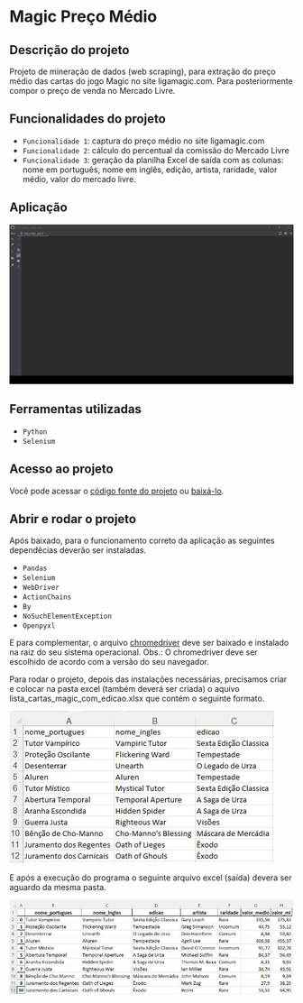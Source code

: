 # Magic Preço Médio
## Descrição do projeto
Projeto de mineração de dados (web scraping), para extração do preço médio das cartas do jogo Magic no site ligamagic.com. Para posteriormente compor o preço de venda no Mercado Livre. 

## Funcionalidades do projeto

- `Funcionalidade 1`: captura do preço médio no site ligamagic.com
- `Funcionalidade 2`: cálculo do percentual da comissão do Mercado Livre
- `Funcionalidade 3`: geração da planilha Excel de saída com as colunas: nome em português, nome em inglês, edição, artista, raridade, valor médio, valor do mercado livre.

## Aplicação

![Magic Preço Médio](./img/gif_rapido.gif)

## Ferramentas utilizadas
- `Python`
- `Selenium`

## Acesso ao projeto

Você pode acessar o [código fonte do projeto](https://github.com/alan-vieira/preco_magic_card/blob/master/lista_magic_preco.py) ou [baixá-lo](https://github.com/alan-vieira/preco_magic_card/archive/refs/heads/master.zip).

## Abrir e rodar o projeto
Após baixado, para o funcionamento correto da aplicação as seguintes dependêcias deverão ser instaladas.

- `Pandas`
- `Selenium`
- `WebDriver`
- `ActionChains`
- `By`
- `NoSuchElementException`
- `Openpyxl`

E para complementar, o arquivo [chromedriver](https://chromedriver.chromium.org/downloads) deve ser baixado e instalado na raiz do seu sistema operacional. Obs.: O chromedriver deve ser escolhido de acordo com a versão do seu navegador.

Para rodar o projeto, depois das instalações necessárias, precisamos criar e colocar na pasta excel (também deverá ser criada) o aquivo lista_cartas_magic_com_edicao.xlsx que contém o seguinte formato.

![Arquivo Excel de Entrada](./img/lista_cartas.JPG)

E após a execução do programa o seguinte arquivo excel (saída) devera ser aguardo da mesma pasta.

![Aquivo Excel de Saída](./img/saida_cartas.JPG)

